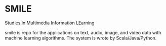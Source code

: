 SMILE
=====

Studies in Multimedia Information LEarning

smile is repo for the applications on text, audio, image, and video data with machine learning algorithms. The system is wrote by Scala/Java/Python.

